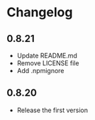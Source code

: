 # Changelog

## 0.8.21

- Update README.md
- Remove LICENSE file
- Add .npmignore

## 0.8.20

- Release the first version
